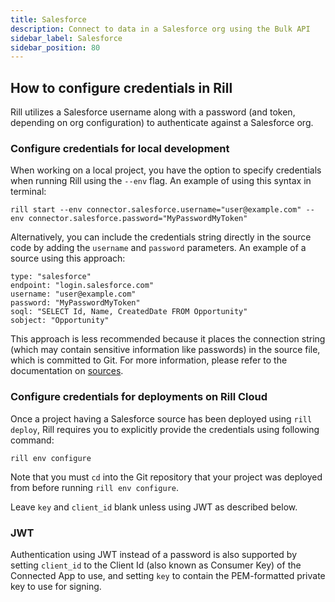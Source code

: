 ```yaml
---
title: Salesforce
description: Connect to data in a Salesforce org using the Bulk API
sidebar_label: Salesforce
sidebar_position: 80
---
```


<!-- WARNING: There are links to this page in source code. If you move it, find and replace the links and consider adding a redirect in docusaurus.config.js. -->

## How to configure credentials in Rill

Rill utilizes a Salesforce username along with a password (and token, depending
on org configuration) to authenticate against a Salesforce org.

### Configure credentials for local development

When working on a local project, you have the option to specify credentials when running Rill using the `--env` flag.
An example of using this syntax in terminal:
```
rill start --env connector.salesforce.username="user@example.com" --env connector.salesforce.password="MyPasswordMyToken"
```

Alternatively, you can include the credentials string directly in the source code by adding the `username` and `password` parameters. 
An example of a source using this approach:
```
type: "salesforce"
endpoint: "login.salesforce.com"
username: "user@example.com"
password: "MyPasswordMyToken"
soql: "SELECT Id, Name, CreatedDate FROM Opportunity"
sobject: "Opportunity"
```
This approach is less recommended because it places the connection string (which may contain sensitive information like passwords) in the source file, which is committed to Git. For more information, please refer to the documentation on [sources](../../reference/project-files/index.md).

### Configure credentials for deployments on Rill Cloud

Once a project having a Salesforce source has been deployed using `rill deploy`, Rill requires you to explicitly provide the credentials using following command:
```
rill env configure
```
Note that you must `cd` into the Git repository that your project was deployed from before running `rill env configure`.

Leave `key` and `client_id` blank unless using JWT as described below.

### JWT

Authentication using JWT instead of a password is also supported by setting
`client_id` to the Client Id (also known as Consumer Key) of the Connected App
to use, and setting `key` to contain the PEM-formatted private key to use for
signing.
